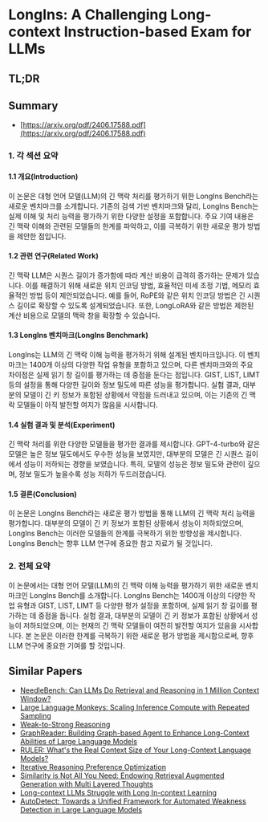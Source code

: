 # LongIns: A Challenging Long-context Instruction-based Exam for LLMs
## TL;DR
## Summary
- [https://arxiv.org/pdf/2406.17588.pdf](https://arxiv.org/pdf/2406.17588.pdf)

### 1. 각 섹션 요약

#### 1.1 개요(Introduction)
이 논문은 대형 언어 모델(LLM)의 긴 맥락 처리를 평가하기 위한 LongIns Bench라는 새로운 벤치마크를 소개합니다. 기존의 검색 기반 벤치마크와 달리, LongIns Bench는 실제 이해 및 처리 능력을 평가하기 위한 다양한 설정을 포함합니다. 주요 기여 내용은 긴 맥락 이해와 관련된 모델들의 한계를 파악하고, 이를 극복하기 위한 새로운 평가 방법을 제안한 점입니다.

#### 1.2 관련 연구(Related Work)
긴 맥락 LLM은 시퀀스 길이가 증가함에 따라 계산 비용이 급격히 증가하는 문제가 있습니다. 이를 해결하기 위해 새로운 위치 인코딩 방법, 효율적인 미세 조정 기법, 메모리 효율적인 방법 등이 제안되었습니다. 예를 들어, RoPE와 같은 위치 인코딩 방법은 긴 시퀀스 길이로 확장할 수 있도록 설계되었습니다. 또한, LongLoRA와 같은 방법은 제한된 계산 비용으로 모델의 맥락 창을 확장할 수 있습니다.

#### 1.3 LongIns 벤치마크(LongIns Benchmark)
LongIns는 LLM의 긴 맥락 이해 능력을 평가하기 위해 설계된 벤치마크입니다. 이 벤치마크는 1400개 이상의 다양한 작업 유형을 포함하고 있으며, 다른 벤치마크와의 주요 차이점은 실제 읽기 창 길이를 평가하는 데 중점을 둔다는 점입니다. GIST, LIST, LIMT 등의 설정을 통해 다양한 길이와 정보 밀도에 따른 성능을 평가합니다. 실험 결과, 대부분의 모델이 긴 키 정보가 포함된 상황에서 약점을 드러내고 있으며, 이는 기존의 긴 맥락 모델들이 아직 발전할 여지가 많음을 시사합니다.

#### 1.4 실험 결과 및 분석(Experiment)
긴 맥락 처리를 위한 다양한 모델들을 평가한 결과를 제시합니다. GPT-4-turbo와 같은 모델은 높은 정보 밀도에서도 우수한 성능을 보였지만, 대부분의 모델은 긴 시퀀스 길이에서 성능이 저하되는 경향을 보였습니다. 특히, 모델의 성능은 정보 밀도와 관련이 깊으며, 정보 밀도가 높을수록 성능 저하가 두드러졌습니다.

#### 1.5 결론(Conclusion)
이 논문은 LongIns Bench라는 새로운 평가 방법을 통해 LLM의 긴 맥락 처리 능력을 평가합니다. 대부분의 모델이 긴 키 정보가 포함된 상황에서 성능이 저하되었으며, LongIns Bench는 이러한 모델들의 한계를 극복하기 위한 방향성을 제시합니다. LongIns Bench는 향후 LLM 연구에 중요한 참고 자료가 될 것입니다.

### 2. 전체 요약
이 논문에서는 대형 언어 모델(LLM)의 긴 맥락 이해 능력을 평가하기 위한 새로운 벤치마크인 LongIns Bench를 소개합니다. LongIns Bench는 1400개 이상의 다양한 작업 유형과 GIST, LIST, LIMT 등 다양한 평가 설정을 포함하며, 실제 읽기 창 길이를 평가하는 데 중점을 둡니다. 실험 결과, 대부분의 모델이 긴 키 정보가 포함된 상황에서 성능이 저하되었으며, 이는 현재의 긴 맥락 모델들이 여전히 발전할 여지가 있음을 시사합니다. 본 논문은 이러한 한계를 극복하기 위한 새로운 평가 방법을 제시함으로써, 향후 LLM 연구에 중요한 기여를 할 것입니다.

## Similar Papers
- [NeedleBench: Can LLMs Do Retrieval and Reasoning in 1 Million Context Window?](2407.11963.md)
- [Large Language Monkeys: Scaling Inference Compute with Repeated Sampling](2407.21787.md)
- [Weak-to-Strong Reasoning](2407.13647.md)
- [GraphReader: Building Graph-based Agent to Enhance Long-Context Abilities of Large Language Models](2406.14550.md)
- [RULER: What's the Real Context Size of Your Long-Context Language Models?](2404.06654.md)
- [Iterative Reasoning Preference Optimization](2404.19733.md)
- [Similarity is Not All You Need: Endowing Retrieval Augmented Generation with Multi Layered Thoughts](2405.19893.md)
- [Long-context LLMs Struggle with Long In-context Learning](2404.02060.md)
- [AutoDetect: Towards a Unified Framework for Automated Weakness Detection in Large Language Models](2406.16714.md)
